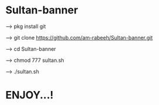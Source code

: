 # Sultan-banner

--> pkg install git

--> git clone https://github.com/am-rabeeh/Sultan-banner.git

--> cd Sultan-banner

--> chmod 777 sultan.sh

--> ./sultan.sh

# ENJOY...!

